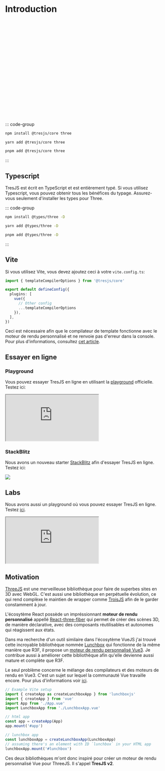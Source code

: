 # Introduction

<ClientOnly>
    <div style="aspect-ratio: 16/9; height: auto; margin: 2rem 0; border-radius: 8px; overflow:hidden;">
      <FirstScene />
    </div>
</ClientOnly>

::: code-group

```bash [npm]
npm install @tresjs/core three
```

```bash [yarn]
yarn add @tresjs/core three
```

```bash [pnpm]
pnpm add @tresjs/core three
```

:::

## Typescript

TresJS est écrit en TypeScript et est entièrement typé. Si vous utilisez Typescript, vous pouvez obtenir tous les bénéfices du typage. Assurez-vous seulement d'installer les types pour Three.

::: code-group

```bash [npm]
npm install @types/three -D
```

```bash [yarn]
yarn add @types/three -D
```

```bash [pnpm]
pnpm add @types/three -D
```

:::

## Vite

Si vous utilisez Vite, vous devez ajoutez ceci à votre `vite.config.ts`:

```ts
import { templateCompilerOptions } from '@tresjs/core'

export default defineConfig({
  plugins: [
    vue({
      // Other config
      ...templateCompilerOptions
    }),
  ],
})
```

Ceci est nécessaire afin que le compilateur de template fonctionne avec le moteur de rendu personnalisé et ne renvoie pas d'erreur dans la console. Pour plus d'informations, consultez [cet article](/guide/troubleshooting.html).

## Essayer en ligne

### Playground

Vous pouvez essayer TresJS en ligne en utilisant la [playground](https://play.tresjs.org/) officielle. Testez ici:

<iframe src="https://play.tresjs.org/" class="w-full rounded shadow-lg outline-none border-none aspect-4/3"></iframe>

### StackBlitz

Nous avons un nouveau starter [StackBlitz](https://stackblitz.com/) afin d'essayer TresJS en ligne. Testez ici:

![](/stackblitz-starter.png)

<StackBlitzEmbed projectId="tresjs-basic" />

## Labs

Nous avons aussi un playground où vous pouvez essayer TresJS en ligne. Testez [ici](https://play.tresjs.org/).

<iframe src="https://play.tresjs.org/" class="w-full rounded shadow-lg outline-none border-none aspect-4/3"></iframe>

## Motivation

[ThreeJS](https://threejs.org/) est une merveilleuse bibliothèque pour faire de superbes sites en 3D avec WebGL. C'est aussi une bibliothèque en perpétuelle évolution, ce qui rend complèxe le maintien de wrapper comme [TroisJS](https://troisjs.github.io/) afin de le garder constamment à jour.

L'écosytème React possède un impréssionnant **moteur de rendu personnalisé** appellé [React-three-fiber](https://docs.pmnd.rs/react-three-fiber) qui permet de créer des scènes 3D, de manière déclarative, avec des composants réutilisables et autonomes qui réagissent aux états.

Dans ma recherche d'un outil similaire dans l'écosytème VueJS j'ai trouvé cette incroyable bibliothèque nommée [Lunchbox](https://github.com/breakfast-studio/lunchboxjs) qui fonctionne de la même manière que R3F, il propose un [moteur de rendu personnalisé Vue3](https://vuejs.org/api/custom-renderer.html). Je contribue aussi à améliorer cette bibliothèque afin qu'elle devienne aussi mature et complète que R3F.

Le seul problème concerne le mélange des compilateurs et des moteurs de rendu en Vue3. C'est un sujet sur lequel la communauté Vue travaille encore. Pour plus d'informations voir [ici](https://github.com/vuejs/vue-loader/pull/1645).

```ts
// Example Vite setup
import { createApp as createLunchboxApp } from 'lunchboxjs'
import { createApp } from 'vue'
import App from './App.vue'
import LunchboxApp from './LunchboxApp.vue'

// html app
const app = createApp(App)
app.mount('#app')

// lunchbox app
const lunchboxApp = createLunchboxApp(LunchboxApp)
// assuming there's an element with ID `lunchbox` in your HTML app
lunchboxApp.mount('#lunchbox')
```

Ces deux bibliothèques m'ont donc inspiré pour créer un moteur de rendu personnalisé Vue pour ThreeJS. Il s'appel **TresJS v2**.
